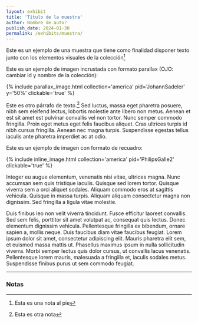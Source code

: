 ```yaml
---
layout: exhibit
title: 'Título de la muestra'
author: Nombre de autor
publish_date: 2024-01-30
permalink: /exhibits/muestra/
---
```


Este es un ejemplo de una muestra que tiene como finalidad disponer texto junto con los elementos visuales de la colección[^1]

Este es un ejemplo de imagen incrustada con formato parallax (OJO: cambiar id y nombre de la colección):

{% include parallax_image.html collection='america' pid='JohannSadeler' y='50%' clickable='true' %}

Este es otro párrafo de texto.[^2] Sed luctus, massa eget pharetra posuere, nibh sem eleifend lectus, lobortis molestie ante libero non metus. Aenean et est sit amet est pulvinar convallis vel non tortor. Nunc semper commodo fringilla. Proin eget metus eget felis faucibus aliquet. Cras ultrices turpis id nibh cursus fringilla. Aenean nec magna turpis. Suspendisse egestas tellus iaculis ante pharetra imperdiet ac at odio.

Este es un ejemplo de imagen con formato de recuadro:

{% include inline_image.html collection='america' pid='PhilipsGalle2' clickable='true' %}

Integer eu augue elementum, venenatis nisi vitae, ultrices magna. Nunc accumsan sem quis tristique iaculis. Quisque sed lorem tortor. Quisque viverra sem a orci aliquet sodales. Aliquam commodo eros at sagittis vehicula. Quisque in massa turpis. Aliquam aliquam consectetur magna non dignissim. Sed fringilla a ligula vitae molestie.

Duis finibus leo non velit viverra tincidunt. Fusce efficitur laoreet convallis. Sed sem felis, porttitor sit amet volutpat ac, consequat quis lectus. Donec elementum dignissim vehicula. Pellentesque fringilla ex bibendum, ornare sapien a, mollis neque. Duis faucibus diam vitae faucibus feugiat. Lorem ipsum dolor sit amet, consectetur adipiscing elit. Mauris pharetra elit sem, et euismod massa mattis ut. Phasellus maximus ipsum in nulla sollicitudin viverra. Morbi semper lectus quis dolor cursus, ut convallis lacus venenatis. Pellentesque lorem mauris, malesuada a fringilla et, iaculis sodales metus. Suspendisse finibus purus ut sem commodo feugiat.

---

### Notas

[^1]: Esta es una nota al pie

[^2]: Esta es otra nota
